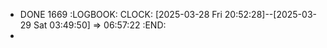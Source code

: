 - DONE 1669
  :LOGBOOK:
  CLOCK: [2025-03-28 Fri 20:52:28]--[2025-03-29 Sat 03:49:50] =>  06:57:22
  :END:
-